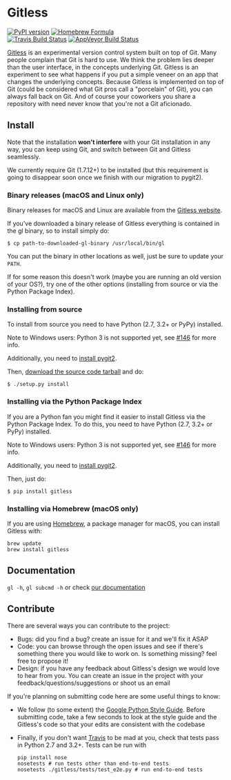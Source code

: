 Gitless
=======

[![PyPI version](https://badge.fury.io/py/gitless.png)](
    http://badge.fury.io/py/gitless "PyPI version")
[![Homebrew Formula](https://img.shields.io/homebrew/v/gitless.svg)](http://braumeister.org/formula/gitless "Homebrew Formula")    
[![Travis Build Status](https://travis-ci.org/sdg-mit/gitless.png?branch=master)](https://travis-ci.org/sdg-mit/gitless "Travis Build Status")
[![AppVeyor Build Status](https://ci.appveyor.com/api/projects/status/github/sdg-mit/gitless?svg=true)](https://ci.appveyor.com/project/spderosso/gitless "AppVeyor Build Status")

[Gitless](http://gitless.com "Gitless's website") is an experimental version
control system built on top of Git. Many
people complain that Git is hard to use. We think the problem lies deeper than
the user interface, in the concepts underlying Git. Gitless is an experiment to
see what happens if you put a simple veneer on an app that changes the
underlying concepts. Because Gitless is implemented on top of Git (could be
considered what Git pros call a "porcelain" of Git), you can always fall
back on Git. And of course your coworkers you share a repository with need never
know that you're not a Git aficionado.


Install
-------

Note that the installation **won't interfere** with your Git installation in any
way, you can keep using Git, and switch between Git and Gitless seamlessly.

We currently require Git (1.7.12+) to be installed (but this requirement is
going to disappear soon once we finish with our migration to pygit2).


### Binary releases (macOS and Linux only)

Binary releases for macOS and Linux are available from the
[Gitless website](http://gitless.com "Gitless's website").

If you've downloaded a binary release of Gitless everything is contained in the
gl binary, so to install simply do:

    $ cp path-to-downloaded-gl-binary /usr/local/bin/gl

You can put the binary in other locations as well, just be sure to update your
`PATH`.

If for some reason this doesn't work (maybe you are running an old version of
your OS?), try one of the other options (installing from source or via
the Python Package Index).


### Installing from source

To install from source you need to have Python (2.7, 3.2+ or PyPy)
installed.

Note to Windows users: Python 3 is not supported yet,
see [#146](https://github.com/sdg-mit/gitless/issues/146) for more info.

Additionally, you need to [install pygit2](
http://www.pygit2.org/install.html "pygit2 install").

Then, [download the source code tarball](http://gitless.com "Gitless's website")
and do:

    $ ./setup.py install


### Installing via the Python Package Index

If you are a Python fan you might find it easier to install
Gitless via the Python Package Index. To do this, you need to have
Python (2.7, 3.2+ or PyPy) installed.

Note to Windows users: Python 3 is not supported yet,
see [#146](https://github.com/sdg-mit/gitless/issues/146) for more info.

Additionally, you need to [install pygit2](
http://www.pygit2.org/install.html "pygit2 install").

Then, just do:

    $ pip install gitless

### Installing via Homebrew (macOS only)

If you are using [Homebrew](http://brew.sh/ "Homebrew homepage"), a package
manager for macOS, you can install Gitless with:

```
brew update
brew install gitless
```

Documentation
-------------

`gl -h`, `gl subcmd -h` or check
[our documentation](http://gitless.com "Gitless's website")


Contribute
----------

There are several ways you can contribute to the project:

- Bugs: did you find a bug? create an issue for it and we'll fix it
ASAP
- Code: you can browse through the open issues and see if there's something
there you would like to work on. Is something missing? feel free to propose it!
- Design: if you have any feedback about Gitless's design we would love to
hear from you. You can create an issue in the project with your
feedback/questions/suggestions or shoot us an email


If you're planning on submitting code here are some useful things to know:

- We follow (to some extent) the [Google Python Style Guide](
    https://google.github.io/styleguide/pyguide.html
    "Google Python Style Guide").
Before submitting code, take a few seconds to look at the style guide and the
Gitless's code so that your edits are consistent with the codebase

- Finally, if you don't want [Travis](
    https://travis-ci.org/sdg-mit/gitless "Travis") to
be mad at you, check that tests pass in Python 2.7 and 3.2+. Tests can be run with
  ```
  pip install nose
  nosetests # run tests other than end-to-end tests
  nosetests ./gitless/tests/test_e2e.py # run end-to-end tests
  ```

